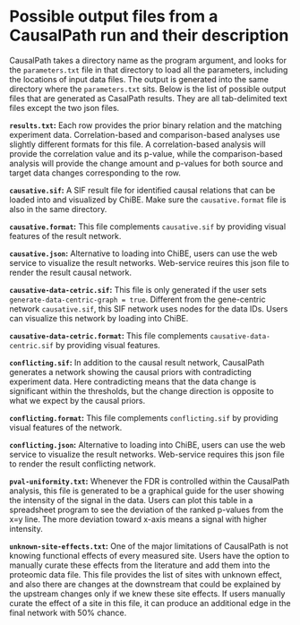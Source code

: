 # Possible output files from a CausalPath run and their description 

CausalPath takes a directory name as the program argument, and looks for the `parameters.txt` file in that directory to load all the parameters, including the locations of input data files. The output is generated into the same directory where the `parameters.txt` sits. Below is the list of possible output files that are generated as CasalPath results. They are all tab-delimited text files except the two json files.

**`results.txt`:** Each row provides the prior binary relation and the matching experiment data. Correlation-based and comparison-based analyses use slightly different formats for this file. A correlation-based analysis will provide the correlation value and its p-value, while the comparison-based analysis will provide the change amount and p-values for both source and target data changes corresponding to the row.

**`causative.sif`:** A SIF result file for identified causal relations that can be loaded into and visualized by ChiBE. Make sure the `causative.format` file is also in the same directory.

**`causative.format`:** This file complements `causative.sif` by providing visual features of the result network.

**`causative.json`:** Alternative to loading into ChiBE, users can use the web service to visualize the result networks. Web-service reuires this json file to render the result causal network.

**`causative-data-cetric.sif`:** This file is only generated if the user sets `generate-data-centric-graph = true`. Different from the gene-centric network `causative.sif`, this SIF network uses nodes for the data IDs. Users can visualize this network by loading into ChiBE.

**`causative-data-cetric.format`:** This file complements `causative-data-centric.sif` by providing visual features.

**`conflicting.sif`:** In addition to the causal result network, CausalPath generates a network showing the causal priors with contradicting experiment data. Here contradicting means that the data change is significant within the thresholds, but the change direction is opposite to what we expect by the causal priors. 

**`conflicting.format`:** This file complements `conflicting.sif` by providing visual features of the network.

**`conflicting.json`:** Alternative to loading into ChiBE, users can use the web service to visualize the result networks. Web-service requires this json file to render the result conflicting network.

**`pval-uniformity.txt`:** Whenever the FDR is controlled within the CausalPath analysis, this file is generated to be a graphical guide for the user showing the intensity of the signal in the data. Users can plot this table in a spreadsheet program to see the deviation of the ranked p-values from the x=y line. The more deviation toward x-axis means a signal with higher intensity.

**`unknown-site-effects.txt`:** One of the major limitations of CausalPath is not knowing functional effects of every measured site. Users have the option to manually curate these effects from the literature and add them into the proteomic data file. This file provides the list of sites with unknown effect, and also there are changes at the downstream that could be explained by the upstream changes only if we knew these site effects. If users manually curate the effect of a site in this file, it can produce an additional edge in the final network with 50% chance.
